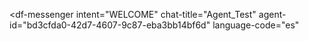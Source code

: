 <script src="https://www.gstatic.com/dialogflow-console/fast/messenger/bootstrap.js?v=1"></script>
<df-messenger
  intent="WELCOME"
  chat-title="Agent_Test"
  agent-id="bd3cfda0-42d7-4607-9c87-eba3bb14bf6d"
  language-code="es"
></df-messenger>
